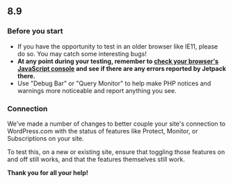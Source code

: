 ## 8.9

### Before you start

- If you have the opportunity to test in an older browser like IE11, please do so. You may catch some interesting bugs!
- **At any point during your testing, remember to [check your browser's JavaScript console](https://codex.wordpress.org/Using_Your_Browser_to_Diagnose_JavaScript_Errors#Step_3:_Diagnosis) and see if there are any errors reported by Jetpack there.**
- Use "Debug Bar" or "Query Monitor" to help make PHP notices and warnings more noticeable and report anything you see.

### Connection

We've made a number of changes to better couple your site's connection to WordPress.com with the status of features like Protect, Monitor, or Subscriptions on your site.

To test this, on a new or existing site, ensure that toggling those features on and off still works, and that the features themselves still work.

**Thank you for all your help!**
